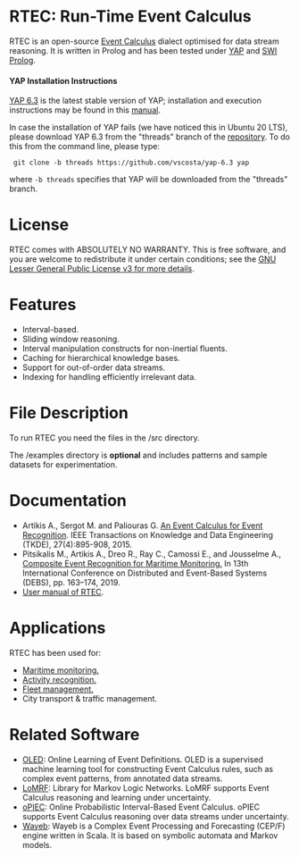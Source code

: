 # RTEC: Run-Time Event Calculus

RTEC is an open-source [Event Calculus](https://en.wikipedia.org/wiki/Event_calculus) dialect optimised for data stream reasoning. It is written in Prolog and has been tested under [YAP](https://en.wikipedia.org/wiki/YAP_(Prolog)) and [SWI Prolog](https://www.swi-prolog.org/).

#### YAP Installation Instructions

[YAP 6.3](https://github.com/vscosta/yap-6.3) is the latest stable version of YAP; installation and execution instructions may be found in this [manual](https://www.dcc.fc.up.pt/~vsc/yap/index.html).

In case the installation of YAP fails (we have noticed this in Ubuntu 20 LTS), please download YAP 6.3 from the "threads" branch of the [repository]((https://github.com/vscosta/yap-6.3)). To do this from the command line, please type:

``` git clone -b threads https://github.com/vscosta/yap-6.3 yap```

where ```-b threads``` specifies that YAP will be downloaded from the "threads" branch.

# License

RTEC comes with ABSOLUTELY NO WARRANTY. This is free software, and you are welcome to redistribute it under certain conditions; see the [GNU Lesser General Public License v3 for more details](http://www.gnu.org/licenses/lgpl-3.0.html).

# Features
- Interval-based.
- Sliding window reasoning.
- Interval manipulation constructs for non-inertial fluents.
- Caching for hierarchical knowledge bases.
- Support for out-of-order data streams.
- Indexing for handling efficiently irrelevant data.

# File Description

To run RTEC you need the files in the /src directory.

The /examples directory is **optional** and includes patterns and sample datasets for experimentation. 

# Documentation

- Artikis A., Sergot M. and Paliouras G. [An Event Calculus for Event Recognition](http://dx.doi.org/10.1109/TKDE.2014.2356476). IEEE Transactions on Knowledge and Data Engineering (TKDE), 27(4):895-908, 2015.
- Pitsikalis M., Artikis A., Dreo R., Ray C., Camossi E., and Jousselme A., [Composite Event Recognition for Maritime Monitoring.](http://cer.iit.demokritos.gr/publications/papers/2019/pitsikalis-CERMM.pdf)
In 13th International Conference on Distributed and Event-Based Systems (DEBS), pp. 163–174, 2019.
- [User manual of RTEC](https://github.com/aartikis/RTEC/blob/master/RTEC_manual.pdf).

# Applications

RTEC has been used for:
- [Maritime monitoring.](http://cer.iit.demokritos.gr/blog/applications/maritime_surveillance/)
- [Activity recognition.](http://cer.iit.demokritos.gr/blog/applications/activity_recognition/)
- [Fleet management.](http://cer.iit.demokritos.gr/blog/applications/fleet_management/)
- City transport & traffic management.


# Related Software
- [OLED](https://github.com/nkatzz/OLED): Online Learning of Event Definitions. OLED is a supervised machine learning tool for constructing Event Calculus rules, such as complex event patterns, from annotated data streams.
- [LoMRF](https://github.com/anskarl/LoMRF):  Library for Markov Logic Networks. LoMRF supports Event Calculus reasoning and learning under uncertainty.
- [oPIEC](https://github.com/Periklismant/oPIEC): Online Probabilistic Interval-Based Event Calculus. oPIEC supports Event Calculus reasoning over data streams under uncertainty.
- [Wayeb](https://github.com/ElAlev/Wayeb): Wayeb is a Complex Event Processing and Forecasting (CEP/F) engine written in Scala. It is based on symbolic automata and Markov models.


